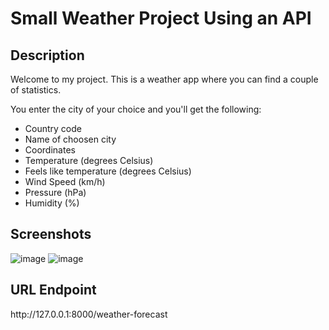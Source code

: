 # Small Weather Project Using an API

## Description
<p>Welcome to my project. This is a weather app where you can find a couple of statistics.</p>
<p>You enter the city of your choice and you'll get the following:</p>
<ul>
<li>Country code</li>
<li>Name of choosen city</li>
<li>Coordinates</li>
<li>Temperature (degrees Celsius)</li>
<li>Feels like temperature (degrees Celsius)</li>
<li>Wind Speed (km/h)</li>
<li>Pressure (hPa)</li>
<li>Humidity (%)</li>
</ul>

## Screenshots
![image](https://github.com/user-attachments/assets/85fdd80e-2eeb-4276-a630-a668c92f9ef5)
![image](https://github.com/user-attachments/assets/0a615dbf-bfdf-48b9-bfc8-3a24b0b602db)

## URL Endpoint
<p>http://127.0.0.1:8000/weather-forecast</p>
